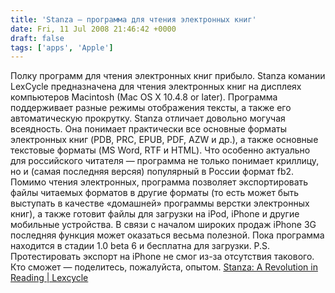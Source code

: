 ```yaml
---
title: 'Stanza — программа для чтения электронных книг'
date: Fri, 11 Jul 2008 21:46:42 +0000
draft: false
tags: ['apps', 'Apple']
---
```


Полку программ для чтения электронных книг прибыло. Stanza комании LexCycle предназначена для чтения электронных книг на дисплеях компьютеров Macintosh (Mac OS X 10.4.8 or later). Программа поддерживает разные режимы отображения тексты, а также его автоматическую прокрутку. Stanza отличает довольно могучая всеядность. Она понимает практически все основные форматы электронных книг (PDB, PRC, EPUB, PDF, AZW и др.), а также основные текстовые форматы (MS Word, RTF и HTML). Что особенно актуально для российского читателя — программа не только понимает криллицу, но и (самая последняя версяя) популярный в России формат fb2. Помимо чтения электронных, программа позволяет экспортировать файлы читаемых форматов в другие форматы (то есть может быть выступать в качестве «домашней» программы верстки электронных книг), а также готовит файлы для загрузки на iPod, iPhone и другие мобильные устройства. В связи с началом широких продаж iPhone 3G последняя функция может оказаться весьма полезной. Пока программа находится в стадии 1.0 beta 6 и бесплатна для загрузки. P.S. Протестировать экспорт на iPhone не смог из-за отсутствия такового. Кто сможет — поделитесь, пожалуйста, опытом. [Stanza: A Revolution in Reading | Lexcycle](http://www.lexcycle.com/)
